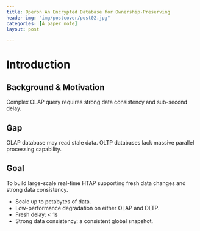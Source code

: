 ```yaml
---
title: Operon An Encrypted Database for Ownership-Preserving
header-img: "img/postcover/post02.jpg"
categories: [A paper note]
layout: post

---
```


# Introduction

## Background & Motivation

Complex OLAP query requires strong data consistency and sub-second delay. 

## Gap

OLAP database may read stale data. OLTP databases lack massive parallel processing capability. 

## Goal

To build large-scale real-time HTAP supporting fresh data changes and strong data consistency. 

- Scale up to petabytes of data.
- Low-performance degradation on either OLAP and OLTP.
- Fresh delay: < 1s
- Strong data consistency: a consistent global snapshot.